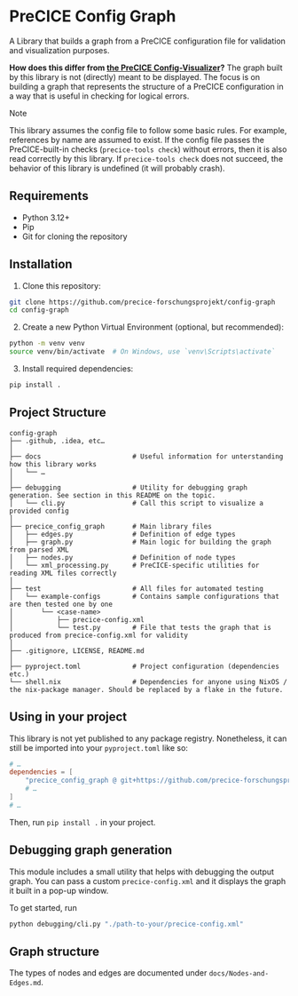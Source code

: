 # PreCICE Config Graph

A Library that builds a graph from a PreCICE configuration file for validation and visualization purposes.

**How does this differ from [the PreCICE Config-Visualizer](https://github.com/precice/config-visualizer)?** The graph built by this library is not (directly) meant to be displayed. The focus is on building a graph that represents the structure of a PreCICE configuration in a way that is useful in checking for logical errors.

> [!NOTE]
> This library assumes the config file to follow some basic rules. For example, references by name are assumed to exist.
> If the config file passes the PreCICE-built-in checks (`precice-tools check`) without errors, then it is also read correctly by this library. If `precice-tools check` does not succeed, the behavior of this library is undefined (it will probably crash).

## Requirements

- Python 3.12+
- Pip
- Git for cloning the repository

## Installation

1. Clone this repository:
```bash
git clone https://github.com/precice-forschungsprojekt/config-graph
cd config-graph
```
2. Create a new Python Virtual Environment (optional, but recommended):
```bash
python -m venv venv
source venv/bin/activate  # On Windows, use `venv\Scripts\activate`
```
3. Install required dependencies:
```bash
pip install .
```

## Project Structure

```
config-graph
├── .github, .idea, etc…
│
├── docs                       # Useful information for unterstanding how this library works
│   └── …
│
├── debugging                  # Utility for debugging graph generation. See section in this README on the topic.
│   └── cli.py                 # Call this script to visualize a provided config
│
├── precice_config_graph       # Main library files
│   ├── edges.py               # Definition of edge types
│   ├── graph.py               # Main logic for building the graph from parsed XML
│   ├── nodes.py               # Definition of node types
│   └── xml_processing.py      # PreCICE-specific utilities for reading XML files correctly
│
├── test                       # All files for automated testing
│   └── example-configs        # Contains sample configurations that are then tested one by one
│       └── <case-name>
│           ├── precice-config.xml
│           └── test.py        # File that tests the graph that is produced from precice-config.xml for validity
│
├── .gitignore, LICENSE, README.md
│
├── pyproject.toml             # Project configuration (dependencies etc.)
└── shell.nix                  # Dependencies for anyone using NixOS / the nix-package manager. Should be replaced by a flake in the future.
```

## Using in your project

This library is not yet published to any package registry. Nonetheless, it can still be imported into your `pyproject.toml` like so:

```toml
# …
dependencies = [
    "precice_config_graph @ git+https://github.com/precice-forschungsprojekt/config-graph.git",
    # …
]
# …
```

Then, run `pip install .` in your project.

## Debugging graph generation

This module includes a small utility that helps with debugging the output graph. You can pass a custom `precice-config.xml` and it displays the graph it built in a pop-up window.

To get started, run

```bash
python debugging/cli.py "./path-to-your/precice-config.xml"
```

## Graph structure

The types of nodes and edges are documented under `docs/Nodes-and-Edges.md`.

